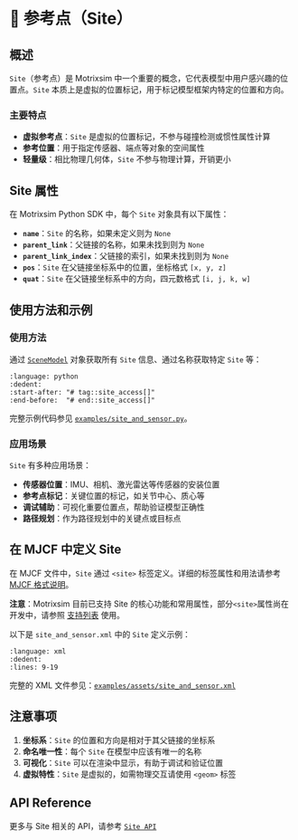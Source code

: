 # 📍 参考点（Site）

## 概述

`Site`（参考点）是 Motrixsim 中一个重要的概念，它代表模型中用户感兴趣的位置点。`Site` 本质上是虚拟的位置标记，用于标记模型框架内特定的位置和方向。

### 主要特点

-   **虚拟参考点**：`Site` 是虚拟的位置标记，不参与碰撞检测或惯性属性计算
-   **参考位置**：用于指定传感器、端点等对象的空间属性
-   **轻量级**：相比物理几何体，`Site` 不参与物理计算，开销更小

## Site 属性

在 Motrixsim Python SDK 中，每个 `Site` 对象具有以下属性：

-   **`name`**：`Site` 的名称，如果未定义则为 `None`
-   **`parent_link`**：父链接的名称，如果未找到则为 `None`
-   **`parent_link_index`**：父链接的索引，如果未找到则为 `None`
-   **`pos`**：`Site` 在父链接坐标系中的位置，坐标格式 `[x, y, z]`
-   **`quat`**：`Site` 在父链接坐标系中的方向，四元数格式 `[i, j, k, w]`

## 使用方法和示例

### 使用方法

通过 [`SceneModel`](../main_function/scene_model.md) 对象获取所有 `Site` 信息、通过名称获取特定 `Site` 等：

```{literalinclude} ../../../../examples/site_and_sensor.py
:language: python
:dedent:
:start-after: "# tag::site_access[]"
:end-before:  "# end::site_access[]"
```

完整示例代码参见 [`examples/site_and_sensor.py`](../../../../examples/site_and_sensor.py)。

### 应用场景

`Site` 有多种应用场景：

-   **传感器位置**：IMU、相机、激光雷达等传感器的安装位置
-   **参考点标记**：关键位置的标记，如关节中心、质心等
-   **调试辅助**：可视化重要位置点，帮助验证模型正确性
-   **路径规划**：作为路径规划中的关键点或目标点

## 在 MJCF 中定义 Site

在 MJCF 文件中，`Site` 通过 `<site>` 标签定义。详细的标签属性和用法请参考 [MJCF 格式说明](https://mujoco.readthedocs.io/en/stable/XMLreference.html#body-site)。

**注意**：Motrixsim 目前已支持 Site 的核心功能和常用属性，部分`<site>`属性尚在开发中，请参照 [支持列表](../getting_started/mjcf_urdf.md) 使用。

以下是 `site_and_sensor.xml` 中的 `Site` 定义示例：

```{literalinclude} ../../../../examples/assets/site_and_sensor.xml
:language: xml
:dedent:
:lines: 9-19
```

完整的 XML 文件参见：[`examples/assets/site_and_sensor.xml`](../../../../examples/assets/site_and_sensor.xml)

## 注意事项

1. **坐标系**：`Site` 的位置和方向是相对于其父链接的坐标系
2. **命名唯一性**：每个 `Site` 在模型中应该有唯一的名称
3. **可视化**：`Site` 可以在渲染中显示，有助于调试和验证位置
4. **虚拟特性**：`Site` 是虚拟的，如需物理交互请使用 `<geom>` 标签

## API Reference

更多与 Site 相关的 API，请参考 [`Site API`]

[`Site API`]: motrixsim.Site
